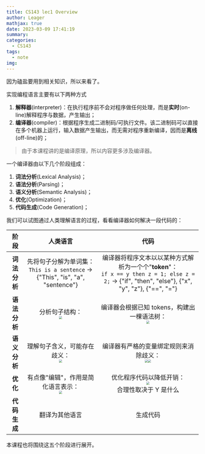 ```yaml
---
title: CS143 lec1 Overview
author: Leager
mathjax: true
date: 2023-03-09 17:41:19
summary:
categories:
  - CS143
tags:
  - note
img:
---
```


因为磕盐要用到相关知识，所以来看了。

<!--more-->

实现编程语言主要有以下两种方式

1. **解释器**(interpreter)：在执行程序前不会对程序做任何处理，而是**实时**(on-line)解释程序与数据，产生输出；
2. **编译器**(compiler)：根据程序生成二进制码/可执行文件。该二进制码可以直接在多个机器上运行，输入数据产生输出，而无需对程序重新编译，因而是**离线**(off-line)的；

> 由于本课程讲的是编译原理，所以内容更多涉及编译器。

一个编译器由以下几个阶段组成：

1. **词法分析**(Lexical Analysis)；
2. **语法分析**(Parsing)；
3. **语义分析**(Semantic Analysis)；
4. **优化**(Optimization)；
5. **代码生成**(Code Generation)；

我们可以试图通过人类理解语言的过程，看看编译器如何解决一段代码的：

| 阶段 | 人类语言 | 代码 |
|:-:|:-:|:-:|
| **词法分析** | 先将句子分解为单词集：<br>`This is a sentence` → {"This", "is", "a", "sentence"} | 编译器将程序文本以以某种方式解析为一个个"**token**"：<br>`if x == y then z = 1; else z = 2;` → {"if", "then", "else"}, {"x", "y", "z"}, {"==", "="} |
| **语法分析** | 分析句子结构：<br><img src="1.png" style="zoom:50%;" /> | 编译器会根据已知 tokens，构建出一棵语法树：<br><img src="2.png" style="zoom:50%;" /> |
| **语义分析** | 理解句子含义，可能存在歧义：<br><img src="3.png" style="zoom:50%;" /> | 编译器有严格的变量绑定规则来消除歧义：<br><img src="4.png" style="zoom:50%;" /><img src="5.png" style="zoom:50%;" /> |
| **优化** | 有点像"编辑"，作用是简化语言表示：<br><img src="6.png" style="zoom:50%;" /> | 优化程序代码以降低开销：<br><img src="7.png" style="zoom:50%;" /><br>合理性取决于 Y 是什么 |
| **代码生成** | 翻译为其他语言 | 生成代码 |

本课程也将围绕这五个阶段进行展开。